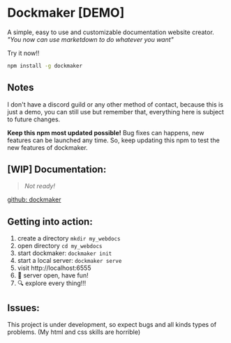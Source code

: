 # Dockmaker [DEMO]

A simple, easy to use and customizable documentation website creator.<br>
_"You now can use marketdown to do whatever you want"_

Try it now!!

```bash
npm install -g dockmaker
```

## Notes

I don't have a discord guild or any other method of contact, because this is just a demo, you can still use but remember that, everything here is subject to future changes.

**Keep this npm most updated possible!**
Bug fixes can happens, new features can be launched any time. So, keep updating this npm to test the new features of dockmaker.

## [WIP] Documentation:

> _Not ready!_

[github: dockmaker](https://github.com/RamiresOliv/dockmaker)

## Getting into action:

1. create a directory `mkdir my_webdocs`
2. open directory `cd my_webdocs`
3. start dockmaker:
   `dockmaker init`
4. start a local server:
   `dockmaker serve`
5. visit http://localhost:6555
6. 🥳 server open, have fun!
7. 🔍 explore every thing!!!

## Issues:

This project is under development, so expect bugs and all kinds types of problems.
(My html and css skills are horrible)
